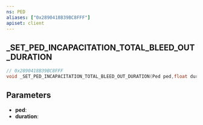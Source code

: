 ```yaml
---
ns: PED
aliases: ["0x2890418B39BC8FFF"]
apiset: client
---
```

## _SET_PED_INCAPACITATION_TOTAL_BLEED_OUT_DURATION

```c
// 0x2890418B39BC8FFF
void _SET_PED_INCAPACITATION_TOTAL_BLEED_OUT_DURATION(Ped ped,float duration);
```


## Parameters
* **ped**:
* **duration**: